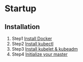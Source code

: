 # Startup
## Installation
1. Step1 [Install Docker](../docker/startup.md)
2. Step2 [Install kubectl](kubectl.install.md)
3. Step3 [Install kubelet & kubeadm](kubelet.install.md)
4. Step4 [Initialize your master](https://kubernetes.io/docs/setup/independent/create-cluster-kubeadm/)